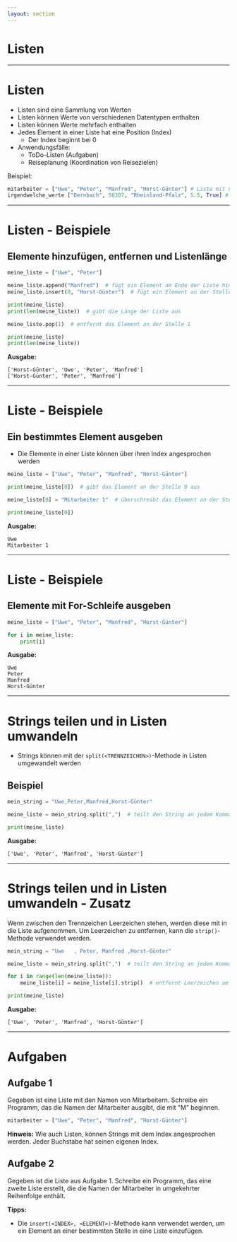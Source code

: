 ```yaml
---
layout: section
---
```


# Listen

---

# Listen

- Listen sind eine Sammlung von Werten
- Listen können Werte von verschiedenen Datentypen enthalten
- Listen können Werte mehrfach enthalten
- Jedes Element in einer Liste hat eine Position (Index)
  - Der Index beginnt bei 0
- Anwendungsfälle:
  - ToDo-Listen (Aufgaben)
  - Reiseplanung (Koordination von Reisezielen)


Beispiel:

```python
mitarbeiter = ["Uwe", "Peter", "Manfred", "Horst-Günter"] # Liste mit nur Strings
irgendwelche_werte ["Dernbach", 56307, "Rheinland-Pfalz", 5.5, True] # Liste mit verschiedenen Datentypen
```

---

# Listen - Beispiele

## Elemente hinzufügen, entfernen und Listenlänge

```python
meine_liste = ["Uwe", "Peter"]

meine_liste.append("Manfred")  # fügt ein Element am Ende der Liste hinzu
meine_liste.insert(0, "Horst-Günter")  # fügt ein Element an der Stelle 0 ein

print(meine_liste)
print(len(meine_liste))  # gibt die Länge der Liste aus

meine_liste.pop(1)  # entfernt das Element an der Stelle 1

print(meine_liste)
print(len(meine_liste))
```

**Ausgabe:**

```text
['Horst-Günter', 'Uwe', 'Peter', 'Manfred']
['Horst-Günter', 'Peter', 'Manfred']
```

--- 

# Liste - Beispiele

## Ein bestimmtes Element ausgeben

- Die Elemente in einer Liste können über ihren Index angesprochen werden

```python
meine_liste = ["Uwe", "Peter", "Manfred", "Horst-Günter"]

print(meine_liste[0])  # gibt das Element an der Stelle 0 aus

meine_liste[0] = "Mitarbeiter 1"  # überschreibt das Element an der Stelle 0

print(meine_liste[0])
```

**Ausgabe:**

```
Uwe
Mitarbeiter 1
```

---

# Liste - Beispiele

## Elemente mit For-Schleife ausgeben

```python
meine_liste = ["Uwe", "Peter", "Manfred", "Horst-Günter"]

for i in meine_liste:
    print(i)
```

**Ausgabe:**

```
Uwe
Peter
Manfred
Horst-Günter
```

---

# Strings teilen und in Listen umwandeln

- Strings können mit der `split(<TRENNZEICHEN>)`-Methode in Listen umgewandelt werden

## Beispiel

```python
mein_string = "Uwe,Peter,Manfred,Horst-Günter"

meine_liste = mein_string.split(",")  # teilt den String an jedem Komma

print(meine_liste)
```

**Ausgabe:**

```
['Uwe', 'Peter', 'Manfred', 'Horst-Günter']
```

---

# Strings teilen und in Listen umwandeln - Zusatz


Wenn zwischen den Trennzeichen Leerzeichen stehen, werden diese mit in die Liste aufgenommen.
Um Leerzeichen zu entfernen, kann die `strip()`-Methode verwendet werden.

```python
mein_string = "Uwe   , Peter, Manfred ,Horst-Günter"

meine_liste = mein_string.split(",")  # teilt den String an jedem Komma

for i in range(len(meine_liste)):
    meine_liste[i] = meine_liste[i].strip()  # entfernt Leerzeichen am Anfang und Ende

print(meine_liste)
```

**Ausgabe:**

```
['Uwe', 'Peter', 'Manfred', 'Horst-Günter']
```

---

# Aufgaben

## Aufgabe 1

Gegeben ist eine Liste mit den Namen von Mitarbeitern. Schreibe ein Programm, das die Namen der Mitarbeiter ausgibt, die mit "M" beginnen.

```python
mitarbeiter = ["Uwe", "Peter", "Manfred", "Horst-Günter"]
```

**Hinweis:** Wie auch Listen, können Strings mit dem Index angesprochen werden. Jeder Buchstabe hat seinen eigenen Index.

## Aufgabe 2

Gegeben ist die Liste aus Aufgabe 1. Schreibe ein Programm, das eine zweite Liste erstellt, die die Namen der Mitarbeiter in umgekehrter Reihenfolge enthält.

**Tipps:**
- Die `insert(<INDEX>, <ELEMENT>)`-Methode kann verwendet werden, um ein Element an einer bestimmten Stelle in eine Liste einzufügen.

